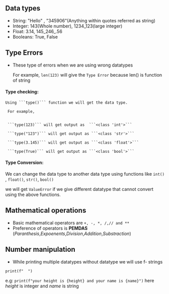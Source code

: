 ## Data types
- String: "Hello" , "345906"(Anything within quotes referred as string)
- Integer: 143(Whole number), 1234_123(large integer)
- Float: 3.14, 145_246_.56
- Booleans: True, False

## Type Errors
- These type of errors when we are using wrong datatypes

    For example, ```len(123)``` will give the ```Type Error``` because len() is function of string 
#### Type checking:

    Using ```type()``` function we will get the data type.

     For example, 
     
    
     ```type(123)``` will get output as  ```<class 'int'>```

     ```type("123")``` will get output as ```<class 'str'>```

     ```type(3.145)``` will get output as ```<class 'float'>```

     ```type(True)``` will get output as ```<class 'bool'>```
      
    
#### Type Conversion:

We can change the data type to another data type using functions like ```int()``` , ```float()```, ```str()```, ```bool()```

we will get ```ValueError``` if we give different datatype that cannot convert using the above functions.

## Mathematical operations

- Basic mathematical operators are ```+, -, *, /,// and ** ```
- Preference of operators is __PEMDAS__ (_Paranthesis_,_Expoenents_,_Division_,_Addition_,_Substraction_)
    
## Number manipulation
- While printing multiple datatypes without datatype we will use f- strings

```print(f"  ")```

e.g: ```print(f"your height is {height} and your name is {name}")``` here _height_ is integer and _name_ is string